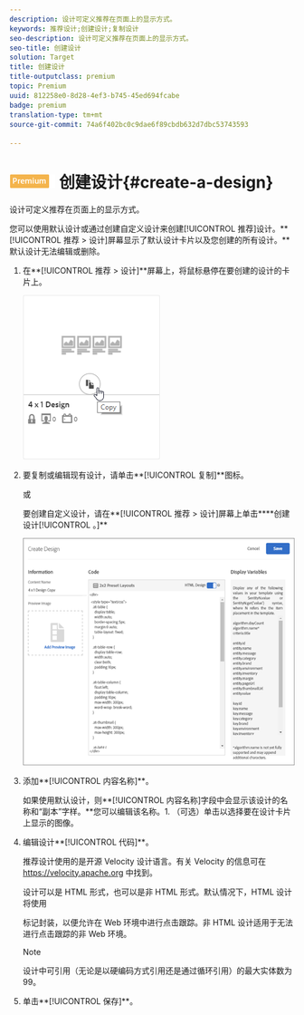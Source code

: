 ```yaml
---
description: 设计可定义推荐在页面上的显示方式。
keywords: 推荐设计;创建设计;复制设计
seo-description: 设计可定义推荐在页面上的显示方式。
seo-title: 创建设计
solution: Target
title: 创建设计
title-outputclass: premium
topic: Premium
uuid: 812258e0-8d28-4ef3-b745-45ed694fcabe
badge: premium
translation-type: tm+mt
source-git-commit: 74a6f402bc0c9dae6f89cbdb632d7dbc53743593

---
```



# ![PREMIUM](/help/assets/premium.png) 创建设计{#create-a-design}

设计可定义推荐在页面上的显示方式。

您可以使用默认设计或通过创建自定义设计来创建[!UICONTROL 推荐]设计。**[!UICONTROL 推荐 &gt; 设计]屏幕显示了默认设计卡片以及您创建的所有设计。**默认设计无法编辑或删除。

1. 在**[!UICONTROL 推荐 &gt; 设计]**屏幕上，将鼠标悬停在要创建的设计的卡片上。

   ![](assets/Card_CopyDesign.png)

1. 要复制或编辑现有设计，请单击**[!UICONTROL 复制]**图标。

   或

   要创建自定义设计，请在**[!UICONTROL 推荐 &gt; 设计]屏幕上单击****创建设计[!UICONTROL 。]**

   ![](assets/createDesign.png)

1. 添加**[!UICONTROL 内容名称]**。

   如果使用默认设计，则**[!UICONTROL 内容名称]字段中会显示该设计的名称和“副本”字样。**您可以编辑该名称。1. （可选）单击以选择要在设计卡片上显示的图像。
1. 编辑设计**[!UICONTROL 代码]**。

   推荐设计使用的是开源 Velocity 设计语言。有关 Velocity 的信息可在 [](https://velocity.apache.org)https://velocity.apache.org 中找到。

   设计可以是 HTML 形式，也可以是非 HTML 形式。默认情况下，HTML 设计将使用 <div> 标记封装，以便允许在 Web 环境中进行点击跟踪。非 HTML 设计适用于无法进行点击跟踪的非 Web 环境。

   >[!NOTE]
   >
   >设计中可引用（无论是以硬编码方式引用还是通过循环引用）的最大实体数为 99。

1. 单击**[!UICONTROL 保存]**。
